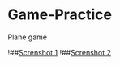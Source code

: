 # Game-Practice

Plane game

!##[Screnshot 1](https://github.com/DmitrySuhoversky/Game-Practice/blob/main/Game%20Practice/Screenshots/Screenshot01.png?raw=true)
!##[Screnshot 2](https://github.com/DmitrySuhoversky/Game-Practice/blob/main/Game%20Practice/Screenshots/Screenshot02.png?raw=true)
